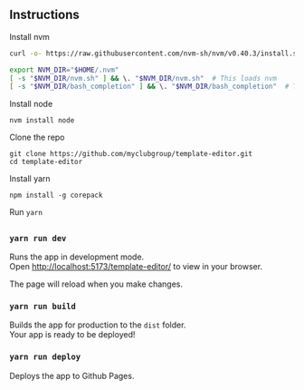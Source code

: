 ## Instructions

Install nvm
```sh
curl -o- https://raw.githubusercontent.com/nvm-sh/nvm/v0.40.3/install.sh | bash
```

```sh
export NVM_DIR="$HOME/.nvm"
[ -s "$NVM_DIR/nvm.sh" ] && \. "$NVM_DIR/nvm.sh"  # This loads nvm
[ -s "$NVM_DIR/bash_completion" ] && \. "$NVM_DIR/bash_completion"  # This loads nvm bash_completion
```

Install node 
```
nvm install node
```

Clone the repo
```
git clone https://github.com/myclubgroup/template-editor.git
cd template-editor
```

Install yarn
```
npm install -g corepack
```

Run `yarn`


##

### `yarn run dev`

Runs the app in development mode.\
Open [http://localhost:5173/template-editor/](http://localhost:5173/template-editor/) to view in your browser.

The page will reload when you make changes.

### `yarn run build`

Builds the app for production to the `dist` folder.\
Your app is ready to be deployed!

### `yarn run deploy`

Deploys the app to Github Pages.
